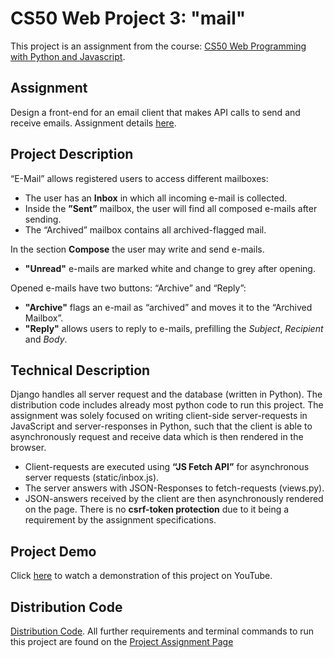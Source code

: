 # CS50 Web Project 3: "mail"
This project is an assignment from the course: [CS50 Web Programming with Python and Javascript](https://cs50.harvard.edu/web/2020/).

## Assignment
Design a front-end for an email client that makes API calls to send and receive emails.
Assignment details [here](https://cs50.harvard.edu/web/2020/projects/3/mail/).

## Project Description
“E-Mail” allows registered users to access different mailboxes:
* The user has an **Inbox** in which all incoming e-mail is collected. 
* Inside the **”Sent”** mailbox, the user will find all composed e-mails after sending.
* The “Archived” mailbox contains all archived-flagged mail.

In the section **Compose** the user may write and send e-mails.
* **"Unread"** e-mails are marked white and change to grey after opening.

Opened e-mails have two buttons: “Archive” and “Reply”:
* **"Archive"** flags an e-mail as “archived” and moves it to the “Archived Mailbox”.
* **"Reply"** allows users to reply to e-mails, prefilling the *Subject*, *Recipient* and *Body*.

## Technical Description
Django handles all server request and the database (written in Python). The distribution code includes already most python code to run this project. The assignment was solely focused on writing client-side server-requests in JavaScript and server-responses in Python, such that the client is able to asynchronously request and receive data which is then rendered in the browser.
* Client-requests are executed using **“JS Fetch API”** for asynchronous server requests (static/inbox.js). 
* The server answers with JSON-Responses to fetch-requests (views.py).
* JSON-answers received by the client are then asynchronously rendered on the page.
There is no **csrf-token protection** due to it being a requirement by the assignment specifications.

## Project Demo
Click [here](https://youtu.be/VpAb0k-PE40) to watch a demonstration of this project on YouTube.

## Distribution Code 
[Distribution Code](https://cdn.cs50.net/web/2020/spring/projects/3/mail.zip). 
All further requirements and terminal commands to run this project are found on the [Project Assignment Page](https://cs50.harvard.edu/web/2020/projects/3/mail/)
